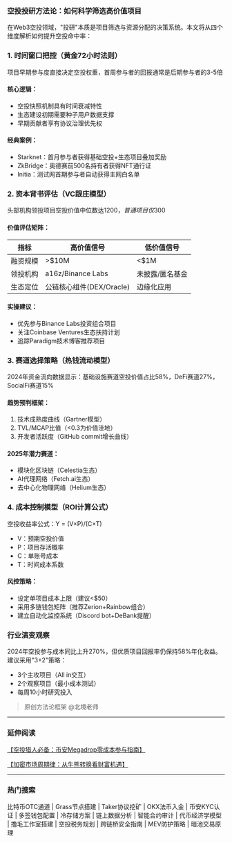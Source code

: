 ### 空投投研方法论：如何科学筛选高价值项目

在Web3空投领域，"投研"本质是项目筛选与资源分配的决策系统。本文将从四个维度解析如何提升空投命中率：

### 1. 时间窗口把控（黄金72小时法则）
项目早期参与度直接决定空投权重，首周参与者的回报通常是后期参与者的3-5倍

#### 核心逻辑：
- 空投快照机制具有时间衰减特性
- 生态建设初期需要种子用户数据支撑
- 早期贡献者享有协议治理优先权

#### 经典案例：
- Starknet：首月参与者获得基础空投+生态项目叠加奖励
- ZkBridge：奥德赛前500名持有者获得NFT通行证
- Initia：测试网首期参与者自动获得主网白名单

### 2. 资本背书评估（VC跟庄模型）
头部机构领投项目空投价值中位数达$1200，普通项目仅$300

#### 价值评估矩阵：
| 指标                | 高价值信号              | 低价值信号          |
|---------------------|-------------------------|---------------------|
| 融资规模            | >$10M                   | <$1M               |
| 领投机构            | a16z/Binance Labs       | 未披露/匿名基金     |
| 生态定位            | 公链核心组件(DEX/Oracle)| 边缘化应用          |

#### 实操建议：
- 优先参与Binance Labs投资组合项目
- 关注Coinbase Ventures生态扶持计划
- 追踪Paradigm技术博客推荐项目

### 3. 赛道选择策略（热钱流动模型）
2024年资金流向数据显示：基础设施赛道空投价值占比58%，DeFi赛道27%，SocialFi赛道15%

#### 趋势预判框架：
1. 技术成熟度曲线（Gartner模型）
2. TVL/MCAP比值（<0.3为价值洼地）
3. 开发者活跃度（GitHub commit增长曲线）

#### 2025年潜力赛道：
- 模块化区块链（Celestia生态）
- AI代理网络（Fetch.ai生态）
- 去中心化物理网络（Helium生态）

### 4. 成本控制模型（ROI计算公式）
空投收益率公式：Y = (V×P)/(C×T)
- V：预期空投价值
- P：项目存活概率
- C：单账号成本
- T：时间成本系数

#### 风控策略：
- 设定单项目成本上限（建议<$50）
- 采用多链钱包矩阵（推荐Zerion+Rainbow组合）
- 建立自动化监控系统（Discord bot+DeBank提醒）

### 行业演变观察
2024年空投参与成本同比上升270%，但优质项目回报率仍保持58%年化收益。建议采用"3+2"策略：
- 3个主攻项目（All in交互）
- 2个观察项目（最小成本测试）
- 每周10小时研究投入

> 原创方法论框架 @北境老师

---

### 延伸阅读
[【空投猎人必备：币安Megadrop零成本参与指南】](https://btc8848.com/bianace-megadrop/)

[【加密市场周期律：从牛熊转换看财富机遇】](https://heiyetouzi.xyz/biquanstory001/)

---

### 热门搜索
比特币OTC通道 | Grass节点搭建 | Taker协议挖矿 | OKX法币入金 | 币安KYC认证 | 多签钱包配置 | 冷存储方案 | 链上数据分析 | 智能合约审计 | 代币经济学模型 | 撸毛工作室搭建 | 空投税务规划 | 跨链桥安全指南 | MEV防护策略 | 暗池交易原理